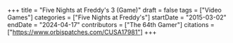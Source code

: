 +++
title = "Five Nights at Freddy's 3 (Game)"
draft = false
tags = ["Video Games"]
categories = ["Five Nights at Freddy's"]
startDate = "2015-03-02"
endDate = "2024-04-17"
contributors = ["The 64th Gamer"]
citations = ["https://www.orbispatches.com/CUSA17981"]
+++
